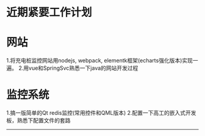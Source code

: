 近期紧要工作计划
========

# 网站 #

1.将充电桩监控网站用nodejs, webpack, elementk框架(echarts强化版本)实现一遍。
2.用vue和SpringSvc熟悉一下java的网站开发过程

# 监控系统 #

1.搞一版简单的Qt redis监控(常用控件和QML版本)
2.配置一下高工的嵌入式开发板，熟悉下配置文件的套路


-------------------------------------------------------------------------------


